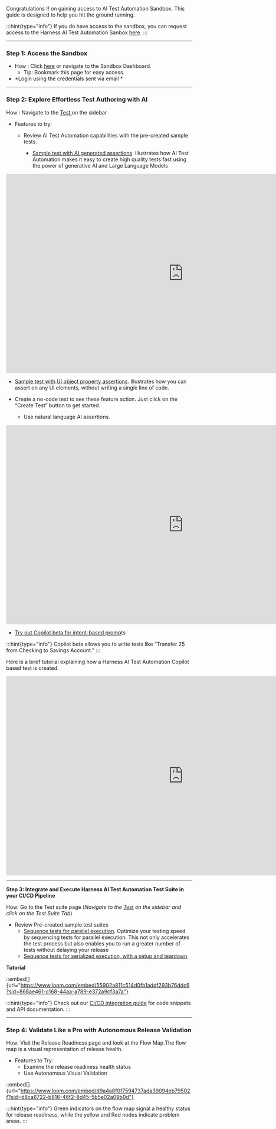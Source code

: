 Congratulations !! on gaining access to AI Test Automation Sandbox. This guide is designed to help you hit the ground running.

:::hint{type="info"}
If you do have access to the sandbox, you can request access to the Harness AI Test Automation Sanbox <a href="https://go.relicx.ai/request-sandbox-access" target="_blank">here</a>.
:::

***

### **Step 1**: **Access the Sandbox**

- How : Click <a href="https://app.relicx.ai" target="_blank">here</a> or navigate to the Sandbox Dashboard.
  - Tip: Bookmark this page for easy access.
- *Login using the credentials sent via email *

***

### **Step 2: Explore Effortless Test Authoring with AI**

How : Navigate to the <a href="https://app.relicx.ai/092808af-1dff-455a-827c-656824156681/tests" target="_blank">Test </a>on the sidebar

- Features to try:
  - Review AI Test Automation capabilities with the pre-created sample tests.&#x20;

    - <a href="https://app.relicx.ai/092808af-1dff-455a-827c-656824156681/test/43375/version/_latest?testRunId=301244&testRunVersionId=49935&session_replay_selected_command=0" target="_blank">Sample test with AI generated assertions</a>. Illustrates how AI Test Automation makes it easy to create high quality tests fast using the power of generative AI and Large Language Models&#x20;

<iframe src="https://www.loom.com/embed/b877315ebfb546288f896164ce3f9ec9" width="960" height="540" frameborder="0" allowfullscreen></iframe>

- <a href="https://app.relicx.ai/092808af-1dff-455a-827c-656824156681/test/43426/version/_latest?testRunId=302827&testRunVersionId=50403&session_replay_selected_command=0" target="_blank">Sample test with UI object property assertions</a>. Illustrates how you can assert on any UI elements, without writing a single line of code.

- Create a no-code test to see these feature action. Just click on the “Create Test” button to get started.&#x20;
  - Use natural language AI assertions.&#x20;

<iframe src="https://www.loom.com/embed/fb8a8fb25ff2462782725bb31e6b5a4b" width="960" height="540" frameborder="0" allowfullscreen></iframe>

- <a href="https://app.relicx.ai/092808af-1dff-455a-827c-656824156681/test/43690/version/_latest?testRunId=305542&testRunVersionId=50496&session_replay_selected_command=0" target="_blank">Try out Copilot beta for intent-based promp</a>ts

:::hint{type="info"}
Copilot beta allows you to write tests like “Transfer 25 from Checking to Savings Account.”&#x20;
:::

Here is a brief tutorial explaining how a Harness AI Test Automation Copilot based test is created.&#x20;
<iframe src="https://www.loom.com/embed/6f2da5b15d814df18d947dd14a09b60d" width="960" height="540" frameborder="0" allowfullscreen></iframe>

***

**Step 3: Integrate and Execute Harness AI Test Automation Test Suite in your CI/CD Pipeline**

How: Go to the Test suite page (*Navigate to the *<a href="https://app.relicx.ai/092808af-1dff-455a-827c-656824156681/tests" target="_blank">*Test*</a>* on the sidebar and click on the Test Suite Tab*)

- Review Pre-created sample test suites
  - <a href="https://app.relicx.ai/092808af-1dff-455a-827c-656824156681/testsuite/19c8c200-1862-471a-b491-72e8b7651695" target="_blank">Sequence tests for parallel execution</a>. Optimize your testing speed by sequencing tests for parallel execution. This not only accelerates the test process but also enables you to run a greater number of tests without delaying your release
  - <a href="https://app.relicx.ai/092808af-1dff-455a-827c-656824156681/testsuite/4fabd00b-ee12-4ff1-b358-b6bcef2c59e0" target="_blank">Sequence tests for serialized execution, with a setup and teardown</a>. &#x20;

**Tutorial**

::embed[]{url="https://www.loom.com/embed/55902a811c514d0fb1addf293b76ddc6?sid=868ae461-c168-44aa-a789-e372a9cf3a7a"}

:::hint{type="info"}
Check out our <a href="https://docs.relicx.ai/cicd-integration" target="_blank">CI/CD integration guide</a> for code snippets and API documentation.
:::

***

### Step 4: Validate Like a Pro with Autonomous Release Validation

How: Visit the Release Readiness page and look at the Flow Map.The flow map is a visual representation of release health.&#x20;

- Features to Try:
  - Examine the release readiness health status
  - Use Autonomous Visual Validation

::embed[]{url="https://www.loom.com/embed/d9a4a8f0f7594737ada39094eb79502f?sid=d8ca6722-b816-46f2-8d45-5b5e02a09b0d"}

:::hint{type="info"}
Green indicators on the flow map signal a healthy status for release readiness, while the yellow and Red nodes indicate problem areas.
:::




